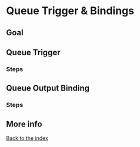# Queue Trigger & Bindings

## Goal

## Queue Trigger

### Steps

## Queue Output Binding

### Steps

## More info

[Back to the index](_index.md)